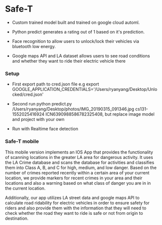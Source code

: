 # Safe-T

- Custom trained model built and trained on google cloud automl.

- Python predict generates a rating out of 1 based on it's prediction.

- Face recognition to allow users to unlock/lock their vehicles via bluetooth low energy.

- Google maps API and LA dataset allows users to see road conditions and whether they want to ride their electric vehicle there

### Setup
- First export path to cred.json file 
e.g export GOOGLE_APPLICATION_CREDENTIALS='/Users/ryanyang/Desktop/Unlocked/cred.json'

- Second run python predict.py /Users/ryanyang/Desktop/photos/IMG_20190315_091346.jpg cs131-1552025416924 ICN6390988586782325408, but replace image model and project with your own

- Run with Realtime face detection


### Safe-T mobile

This mobile version implements an IOS App that provides the functionality of scanning locations in the greater LA area for dangerous activity. It uses the LA Crime database and scans the database for activities and classifies them into Class A, B, and C for high, medium, and low danger. Based on the number of crimes reported recently within a certain area of your current location, we provide markers for recent crimes in your area and their locations and also a warning based on what class of danger you are in in the current location.

Additionally, our app utilizes LA street data and google maps API to calculate road ridability for electric vehicles in order to ensure safety for riders and also provide them with the information that they will need to check whether the road they want to ride is safe or not from origin to destination.